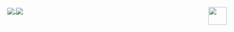 <img align="right" width="42px" src="./assets/hi.gif" />

<a href="https://github.com/anuraghazra/github-readme-stats">
  <!-- Config: &hide=contribs -->
  <img align="center" src="https://github-readme-stats.vercel.app/api?username=listen-view&show_icons=true&hide_title=true&hide_border=true&count_private=true&include_all_commits=true&hide=contribs" />
</a>
<a href="https://github.com/anuraghazra/github-readme-stats">
  <img align="center" src="https://github-readme-stats.vercel.app/api/top-langs/?username=listen-view&layout=compact&hide_border=true&hide_title=true&hide=CSS" />
</a>
